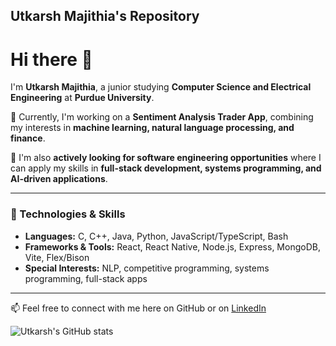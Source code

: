## Utkarsh Majithia's Repository

# Hi there 👋

I'm **Utkarsh Majithia**, a junior studying **Computer Science and Electrical Engineering** at **Purdue University**.  

🚀 Currently, I'm working on a **Sentiment Analysis Trader App**, combining my interests in **machine learning, natural language processing, and finance**.  

💼 I'm also **actively looking for software engineering opportunities** where I can apply my skills in **full-stack development, systems programming, and AI-driven applications**.  

---

### 🔧 Technologies & Skills
- **Languages:** C, C++, Java, Python, JavaScript/TypeScript, Bash  
- **Frameworks & Tools:** React, React Native, Node.js, Express, MongoDB, Vite, Flex/Bison  
- **Special Interests:** NLP, competitive programming, systems programming, full-stack apps  

---

📫 Feel free to connect with me here on GitHub or on [LinkedIn](https://www.linkedin.com/in/utkarshmajithia)  


<!--
**Utkarsh-M13/Utkarsh-M13** is a ✨ _special_ ✨ repository because its `README.md` (this file) appears on your GitHub profile.

Here are some ideas to get you started:

- 🔭 I’m currently working on ...
- 🌱 I’m currently learning ...
- 👯 I’m looking to collaborate on ...
- 🤔 I’m looking for help with ...
- 💬 Ask me about ...
- 📫 How to reach me: ...
- 😄 Pronouns: ...
- ⚡ Fun fact: ...
-->

![Utkarsh's GitHub stats](https://github-readme-stats.vercel.app/api?username=Utkarsh-M13)
